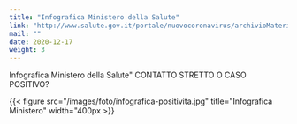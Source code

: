 ```yaml
---
title: "Infografica Ministero della Salute"
link: "http://www.salute.gov.it/portale/nuovocoronavirus/archivioMaterialiNuovoCoronavirus.jsp"
mail: ""
date: 2020-12-17
weight: 3
---
```


Infografica Ministero della Salute" CONTATTO STRETTO O CASO POSITIVO?
                                                                                              
                                                                                                          
                                                                                             
                                                                                                         
                                                                                             
                                                                                                         
                                                                                             
                                                                                                         

{{< figure src="/images/foto/infografica-positivita.jpg" title="Infografica Ministero" width="400px >}}
